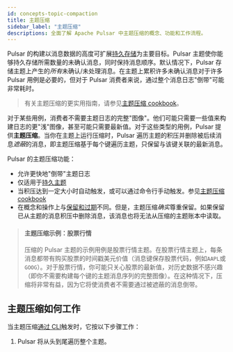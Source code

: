 ```yaml
---
id: concepts-topic-compaction
title: 主题压缩
sidebar_label: "主题压缩"
descriptions: 全面了解 Apache Pulsar 中主题压缩的概念、功能和工作流程。
---
```


Pulsar 的构建以消息数据的高度可扩展[持久存储](concepts-architecture-overview.md#persistent-storage)为主要目标。Pulsar 主题使你能够持久存储所需数量的未确认消息，同时保持消息顺序。默认情况下，Pulsar 存储主题上产生的*所有*未确认/未处理消息。在主题上累积许多未确认消息对于许多 Pulsar 用例是必要的，但对于 Pulsar 消费者来说，通过整个消息日志"倒带"可能非常耗时。

> 有关主题压缩的更实用指南，请参见[主题压缩 cookbook](cookbooks-compaction.md)。

对于某些用例，消费者不需要主题日志的完整"图像"。他们可能只需要一些值来构建日志的更"浅"图像，甚至可能只需要最新值。对于这些类型的用例，Pulsar 提供**主题压缩**。当你在主题上运行压缩时，Pulsar 遍历主题的积压并删除被后续消息*遮蔽*的消息，即主题压缩基于每个键遍历主题，只保留与该键关联的最新消息。

Pulsar 的主题压缩功能：

* 允许更快地"倒带"主题日志
* 仅适用于[持久主题](concepts-architecture-overview.md#persistent-storage)
* 当积压达到一定大小时自动触发，或可以通过命令行手动触发。参见[主题压缩 cookbook](cookbooks-compaction.md)
* 在概念和操作上与[保留和过期](concepts-messaging.md#message-retention-and-expiry)不同。但是，主题压缩*确实*尊重保留。如果保留已从主题的消息积压中删除消息，该消息也将无法从压缩的主题账本中读取。

> #### 主题压缩示例：股票行情
> 压缩的 Pulsar 主题的示例用例是股票行情主题。在股票行情主题上，每条消息都带有购买股票的时间戳美元价值（消息键保存股票代码，例如`AAPL`或`GOOG`）。对于股票行情，你可能只关心股票的最新值，对历史数据不感兴趣（即你不需要构建每个键的主题消息序列的完整图像）。在这种情况下，压缩将非常有益，因为它将使消费者不需要通过被遮蔽的消息倒带。


## 主题压缩如何工作

当主题压缩[通过 CLI](cookbooks-compaction.md)触发时，它按以下步骤工作：

1. Pulsar 将从头到尾遍历整个主题。